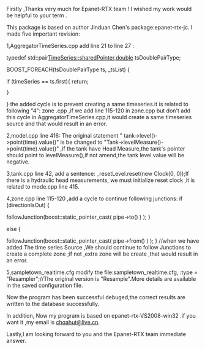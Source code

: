 
Firstly ,Thanks very much for Epanet-RTX team ! I  wished  my work  would be helpful to your term .

This package is based on author Jinduan Chen's package:epanet-rtx-jc.
I made five important revision:

1,AggregatorTimeSeries.cpp 
add line 21 to line 27 :

 typedef std::pair<TimeSeries::sharedPointer,double> tsDoublePairType;
  
  BOOST_FOREACH(tsDoublePairType ts, _tsList) {
	
  if (timeSeries == ts.first){
return;
	  
    }

  }
the added cycle is to prevent creating a same timeseries.it is related to  following  "4": zone .cpp ,if we add line 115-120 in zone.cpp but don't add this cycle in AggregatorTimeSeries.cpp,it would create a same timeseries source and  that would result in an error.

2,model.cpp
line 416:  The original statement " tank->level()->point(time).value()" is be changed to "Tank->levelMeasure()->point(time).value()" ,if the tank have Head Measure,the tank's pointer should point to levelMeasure(),if not amend,the tank level value will be negative.

3,tank.cpp
line 42, add a sentence:  _resetLevel.reset(new Clock(0, 0));If there is a hydraulic head measurements, we must initialize reset clock ,it is related to mode.cpp line 415.

4,zone.cpp
line 115-120 ,add a cycle to continue following junctions:
if (directionIsOut) {

followJunction(boost::static_pointer_cast<Junction>( pipe->to() ) ); 
}
	
  else {

followJunction(boost::static_pointer_cast<Junction>( pipe->from() ) );
}
//when we have added The time series Source ,We should continue to follow Junctions to create a complete zone
;if not ,extra zone will be create ,that would result in an error.

5,sampletown_realtime.cfg
modify the file:sampletown_realtime.cfg, :type = "Resampler";//The original version is "Resample".More details are available in the saved configuration file.

Now the program has been successful debuged,the correct results are written to the database  successfully.

In addition, Now my program  is based on epanet-rtx-VS2008-win32 .if you want it ,my email is chqahut@live.cn.

Lastly,I am looking forward to you and the Epanet-RTX team immediate answer.

